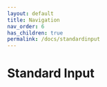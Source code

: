 ```yaml
---
layout: default
title: Navigation
nav_order: 6
has_children: true
permalink: /docs/standardinput
---
```


# Standard Input